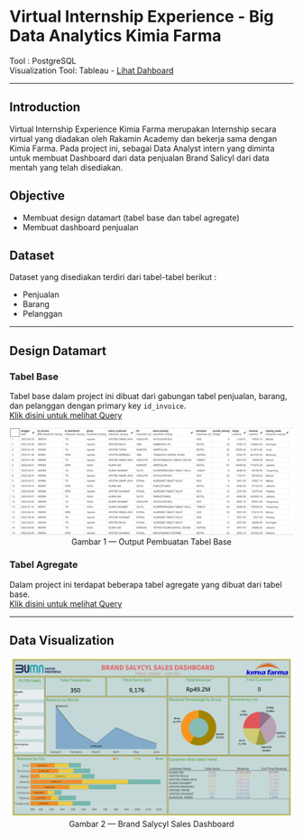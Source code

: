 # Virtual Internship Experience - Big Data Analytics Kimia Farma

Tool : PostgreSQL <br>
Visualization Tool: Tableau - [Lihat Dahboard](https://public.tableau.com/app/profile/sonia.epifany.sandah/viz/trial_16945811128870/Dashboard2) <br>

---

## Introduction
Virtual Internship Experience Kimia Farma merupakan Internship secara virtual yang diadakan oleh Rakamin Academy dan bekerja sama dengan Kimia Farma. Pada project ini, sebagai Data Analyst intern yang diminta untuk membuat Dashboard dari data penjualan Brand Salicyl dari data mentah yang telah disediakan.

## Objective
- Membuat design datamart (tabel base dan tabel agregate)
- Membuat dashboard penjualan 

## Dataset <br>
Dataset yang disediakan terdiri dari tabel-tabel berikut : 

- Penjualan
- Barang
- Pelanggan

---

## Design Datamart
### Tabel Base
Tabel base dalam project ini dibuat dari gabungan tabel penjualan, barang, dan pelanggan dengan primary key `id_invoice`. <br>
[Klik disini untuk melihat Query](/datamart/Tabel%20Base/table%20base.sql)

<p align="center">
   <img src="picture/output tabel base.png" width = 1000 px> <br>
  Gambar 1 — Output Pembuatan Tabel Base
</p>

### Tabel Agregate
Dalam project ini terdapat beberapa tabel agregate yang dibuat dari tabel base. <br>
[Klik disini untuk melihat Query](/datamart/Tabel%20Agregate/)

---
## Data Visualization

<p align="center">
   <img src="picture/Dashboard.png" width = 1000 px> <br>
  Gambar 2 — Brand Salycyl Sales Dashboard
</p>

